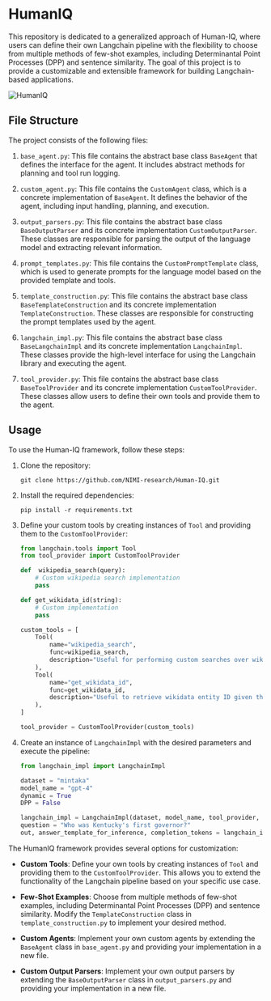 # HumanIQ

This repository is dedicated to a generalized approach of Human-IQ, where users can define their own Langchain pipeline with the flexibility to choose from multiple methods of few-shot examples, including Determinantal Point Processes (DPP) and sentence similarity. The goal of this project is to provide a customizable and extensible framework for building Langchain-based applications.

![HumanIQ](https://github.com/NIMI-research/Human-IQ/assets/91888251/8a6a5192-8108-4232-a78e-ad3da694e5ac)

## File Structure

The project consists of the following files:

1. `base_agent.py`: This file contains the abstract base class `BaseAgent` that defines the interface for the agent. It includes abstract methods for planning and tool run logging.

2. `custom_agent.py`: This file contains the `CustomAgent` class, which is a concrete implementation of `BaseAgent`. It defines the behavior of the agent, including input handling, planning, and execution.

3. `output_parsers.py`: This file contains the abstract base class `BaseOutputParser` and its concrete implementation `CustomOutputParser`. These classes are responsible for parsing the output of the language model and extracting relevant information.

4. `prompt_templates.py`: This file contains the `CustomPromptTemplate` class, which is used to generate prompts for the language model based on the provided template and tools.

5. `template_construction.py`: This file contains the abstract base class `BaseTemplateConstruction` and its concrete implementation `TemplateConstruction`. These classes are responsible for constructing the prompt templates used by the agent.

6. `langchain_impl.py`: This file contains the abstract base class `BaseLangchainImpl` and its concrete implementation `LangchainImpl`. These classes provide the high-level interface for using the Langchain library and executing the agent.

7. `tool_provider.py`: This file contains the abstract base class `BaseToolProvider` and its concrete implementation `CustomToolProvider`. These classes allow users to define their own tools and provide them to the agent.

## Usage

To use the Human-IQ framework, follow these steps:

1. Clone the repository:
   ```
   git clone https://github.com/NIMI-research/Human-IQ.git
   ```

2. Install the required dependencies:
   ```
   pip install -r requirements.txt
   ```

3. Define your custom tools by creating instances of `Tool` and providing them to the `CustomToolProvider`:
   ```python
   from langchain.tools import Tool
   from tool_provider import CustomToolProvider

   def  wikipedia_search(query):
       # Custom wikipedia search implementation
       pass

   def get_wikidata_id(string):
       # Custom implementation
       pass

   custom_tools = [
       Tool(
           name="wikipedia_search",
           func=wikipedia_search,
           description="Useful for performing custom searches over wikipedia.",
       ),
       Tool(
           name="get_wikidata_id",
           func=get_wikidata_id,
           description="Useful to retrieve wikidata entity ID given their label.",
       ),
   ]

   tool_provider = CustomToolProvider(custom_tools)
   ``` 

4. Create an instance of `LangchainImpl` with the desired parameters and execute the pipeline:
   ```python
   from langchain_impl import LangchainImpl

   dataset = "mintaka"
   model_name = "gpt-4"
   dynamic = True
   DPP = False

   langchain_impl = LangchainImpl(dataset, model_name, tool_provider, dynamic, DPP)
   question = "Who was Kentucky's first governor?"
   out, answer_template_for_inference, completion_tokens = langchain_impl.execute_agent(question)
   ```

The HumanIQ framework provides several options for customization:

- **Custom Tools**: Define your own tools by creating instances of `Tool` and providing them to the `CustomToolProvider`. This allows you to extend the functionality of the Langchain pipeline based on your specific use case.

- **Few-Shot Examples**: Choose from multiple methods of few-shot examples, including Determinantal Point Processes (DPP) and sentence similarity. Modify the `TemplateConstruction` class in `template_construction.py` to implement your desired method.

- **Custom Agents**: Implement your own custom agents by extending the `BaseAgent` class in `base_agent.py` and providing your implementation in a new file.

- **Custom Output Parsers**: Implement your own output parsers by extending the `BaseOutputParser` class in `output_parsers.py` and providing your implementation in a new file.
